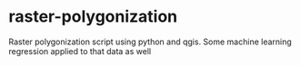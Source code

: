 # raster-polygonization
Raster polygonization script using python and qgis. Some machine learning regression applied to that data as well
